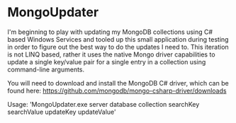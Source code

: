MongoUpdater
============

I'm beginning to play with updating my MongoDB collections using C# based Windows Services and tooled up this
small application during testing in order to figure out the best way to do the updates I need to.  This iteration
is not LINQ based, rather it uses the native Mongo driver capabilities to update a single key/value pair for a
single entry in a collection using command-line arguments.

You will need to download and install the MongoDB C# driver, which can be found here:
https://github.com/mongodb/mongo-csharp-driver/downloads

Usage: 'MongoUpdater.exe server database collection searchKey searchValue updateKey updateValue'